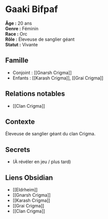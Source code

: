 # Gaaki Bifpaf

**Âge :** 20 ans  
**Genre :** Féminin  
**Race :** Orc  
**Rôle :** Éleveuse de sanglier géant  
**Statut :** Vivante

## Famille
- Conjoint : [[Gnarsh Crigma]]
- Enfants : [[Karash Crigma]], [[Grai Crigma]]

## Relations notables
- [[Clan Crigma]]

## Contexte
Éleveuse de sanglier géant du clan Crigma.

## Secrets
- (À révéler en jeu / plus tard)

## Liens Obsidian
- [[Eldrheim]]
- [[Gnarsh Crigma]]
- [[Karash Crigma]]
- [[Grai Crigma]]
- [[Clan Crigma]]
